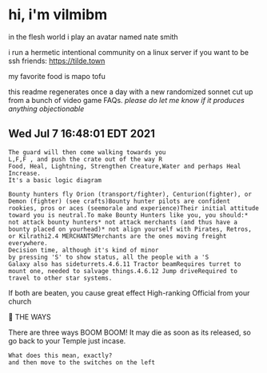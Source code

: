 # hi, i'm vilmibm

in the flesh world i play an avatar named nate smith

i run a hermetic intentional community on a linux server if you want to be ssh friends: https://tilde.town

my favorite food is mapo tofu

this readme regenerates once a day with a new randomized sonnet cut up from a bunch of video game FAQs.
_please do let me know if it produces anything objectionable_

## Wed Jul  7 16:48:01 EDT 2021

    The guard will then come walking towards you
    L,F,F , and push the crate out of the way R
    Food, Heal, Lightning, Strengthen Creature,Water and perhaps Heal Increase.
    It's a basic logic diagram
    
    Bounty hunters fly Orion (transport/fighter), Centurion(fighter), or Demon (fighter) (see crafts)Bounty hunter pilots are confident rookies, pros or aces (seemorale and experience)Their initial attitude toward you is neutral.To make Bounty Hunters like you, you should:* not attack bounty hunters* not attack merchants (and thus have a bounty placed on yourhead)* not align yourself with Pirates, Retros, or Kilrathi2.4 MERCHANTSMerchants are the ones moving freight everywhere.
    Decision time, although it's kind of minor
    by pressing 'S' to show status, all the people with a 'S
    Galaxy also has sideturrets.4.6.11 Tractor beamRequires turret to mount one, needed to salvage things.4.6.12 Jump driveRequired to travel to other star systems.
    
     If both are beaten, you cause great effect
    High-ranking Official from your church    THE WAYS  There are three ways
    BOOM BOOM!
    It may die as soon as its released, so go back to your Temple just incase.
    
    What does this mean, exactly?
    and then move to the switches on the left
